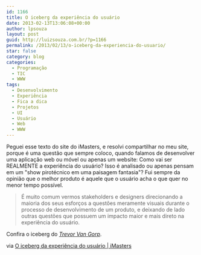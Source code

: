 ```yaml
---
id: 1166
title: O iceberg da experiência do usuário
date: 2013-02-13T13:06:08+00:00
author: lpsouza
layout: post
guid: http://luizsouza.com.br/?p=1166
permalink: /2013/02/13/o-iceberg-da-experiencia-do-usuario/
star: false
category: blog
categories:
  - Programação
  - TIC
  - WWW
tags:
  - Desenvolvimento
  - Experiência
  - Fica a dica
  - Projetos
  - UI
  - Usuário
  - Web
  - WWW
---
```

Peguei esse texto do site do iMasters, e resolvi compartilhar no meu site, porque é uma questão que sempre coloco, quando falamos de desenvolver uma aplicação web ou móvel ou apenas um website: Como vai ser REALMENTE a experiência do usuário? Isso é analisado ou apenas pensam em um "show pirotécnico em uma paisagem fantasia"? Fui sempre da opinião que o melhor produto é aquele que o usuário acha o que quer no menor tempo possível.

> É muito comum vermos stakeholders e designers direcionando a maioria dos seus esforços a questões meramente visuais durante o processo de desenvolvimento de um produto, e deixando de lado outras questões que possuem um impacto maior e mais direto na experiência do usuário.

Confira o iceberg do [_Trevor Van Gorp_](https://www.slideshare.net/trevor.vangorp/ux-iceberg1).

via [O iceberg da experiência do usuário | iMasters](http://imasters.com.br/design/o-iceberg-da-experiencia-do-usuario/)
